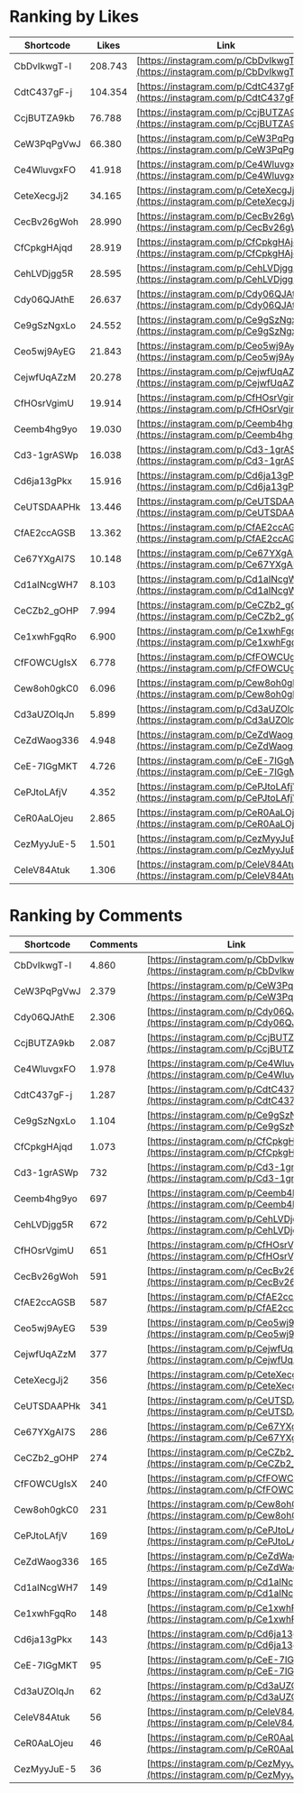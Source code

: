 # Ranking by Likes

| Shortcode   | Likes   | Link |
| ----        | ----    | ---- |
| CbDvIkwgT-l | 208.743 | [https://instagram.com/p/CbDvIkwgT-l](https://instagram.com/p/CbDvIkwgT-l) |
| CdtC437gF-j | 104.354 | [https://instagram.com/p/CdtC437gF-j](https://instagram.com/p/CdtC437gF-j) |
| CcjBUTZA9kb | 76.788  | [https://instagram.com/p/CcjBUTZA9kb](https://instagram.com/p/CcjBUTZA9kb) |
| CeW3PqPgVwJ | 66.380  | [https://instagram.com/p/CeW3PqPgVwJ](https://instagram.com/p/CeW3PqPgVwJ) |
| Ce4WluvgxFO | 41.918  | [https://instagram.com/p/Ce4WluvgxFO](https://instagram.com/p/Ce4WluvgxFO) |
| CeteXecgJj2 | 34.165  | [https://instagram.com/p/CeteXecgJj2](https://instagram.com/p/CeteXecgJj2) |
| CecBv26gWoh | 28.990  | [https://instagram.com/p/CecBv26gWoh](https://instagram.com/p/CecBv26gWoh) |
| CfCpkgHAjqd | 28.919  | [https://instagram.com/p/CfCpkgHAjqd](https://instagram.com/p/CfCpkgHAjqd) |
| CehLVDjgg5R | 28.595  | [https://instagram.com/p/CehLVDjgg5R](https://instagram.com/p/CehLVDjgg5R) |
| Cdy06QJAthE | 26.637  | [https://instagram.com/p/Cdy06QJAthE](https://instagram.com/p/Cdy06QJAthE) |
| Ce9gSzNgxLo | 24.552  | [https://instagram.com/p/Ce9gSzNgxLo](https://instagram.com/p/Ce9gSzNgxLo) |
| Ceo5wj9AyEG | 21.843  | [https://instagram.com/p/Ceo5wj9AyEG](https://instagram.com/p/Ceo5wj9AyEG) |
| CejwfUqAZzM | 20.278  | [https://instagram.com/p/CejwfUqAZzM](https://instagram.com/p/CejwfUqAZzM) |
| CfHOsrVgimU | 19.914  | [https://instagram.com/p/CfHOsrVgimU](https://instagram.com/p/CfHOsrVgimU) |
| Ceemb4hg9yo | 19.030  | [https://instagram.com/p/Ceemb4hg9yo](https://instagram.com/p/Ceemb4hg9yo) |
| Cd3-1grASWp | 16.038  | [https://instagram.com/p/Cd3-1grASWp](https://instagram.com/p/Cd3-1grASWp) |
| Cd6ja13gPkx | 15.916  | [https://instagram.com/p/Cd6ja13gPkx](https://instagram.com/p/Cd6ja13gPkx) |
| CeUTSDAAPHk | 13.446  | [https://instagram.com/p/CeUTSDAAPHk](https://instagram.com/p/CeUTSDAAPHk) |
| CfAE2ccAGSB | 13.362  | [https://instagram.com/p/CfAE2ccAGSB](https://instagram.com/p/CfAE2ccAGSB) |
| Ce67YXgAI7S | 10.148  | [https://instagram.com/p/Ce67YXgAI7S](https://instagram.com/p/Ce67YXgAI7S) |
| Cd1aINcgWH7 | 8.103   | [https://instagram.com/p/Cd1aINcgWH7](https://instagram.com/p/Cd1aINcgWH7) |
| CeCZb2_gOHP | 7.994   | [https://instagram.com/p/CeCZb2_gOHP](https://instagram.com/p/CeCZb2_gOHP) |
| Ce1xwhFgqRo | 6.900   | [https://instagram.com/p/Ce1xwhFgqRo](https://instagram.com/p/Ce1xwhFgqRo) |
| CfFOWCUgIsX | 6.778   | [https://instagram.com/p/CfFOWCUgIsX](https://instagram.com/p/CfFOWCUgIsX) |
| Cew8oh0gkC0 | 6.096   | [https://instagram.com/p/Cew8oh0gkC0](https://instagram.com/p/Cew8oh0gkC0) |
| Cd3aUZOlqJn | 5.899   | [https://instagram.com/p/Cd3aUZOlqJn](https://instagram.com/p/Cd3aUZOlqJn) |
| CeZdWaog336 | 4.948   | [https://instagram.com/p/CeZdWaog336](https://instagram.com/p/CeZdWaog336) |
| CeE-7IGgMKT | 4.726   | [https://instagram.com/p/CeE-7IGgMKT](https://instagram.com/p/CeE-7IGgMKT) |
| CePJtoLAfjV | 4.352   | [https://instagram.com/p/CePJtoLAfjV](https://instagram.com/p/CePJtoLAfjV) |
| CeR0AaLOjeu | 2.865   | [https://instagram.com/p/CeR0AaLOjeu](https://instagram.com/p/CeR0AaLOjeu) |
| CezMyyJuE-5 | 1.501   | [https://instagram.com/p/CezMyyJuE-5](https://instagram.com/p/CezMyyJuE-5) |
| CeleV84Atuk | 1.306   | [https://instagram.com/p/CeleV84Atuk](https://instagram.com/p/CeleV84Atuk) |


# Ranking by Comments

| Shortcode   | Comments | Link |
| ----        | ----     | ---- |
| CbDvIkwgT-l | 4.860    | [https://instagram.com/p/CbDvIkwgT-l](https://instagram.com/p/CbDvIkwgT-l) |
| CeW3PqPgVwJ | 2.379    | [https://instagram.com/p/CeW3PqPgVwJ](https://instagram.com/p/CeW3PqPgVwJ) |
| Cdy06QJAthE | 2.306    | [https://instagram.com/p/Cdy06QJAthE](https://instagram.com/p/Cdy06QJAthE) |
| CcjBUTZA9kb | 2.087    | [https://instagram.com/p/CcjBUTZA9kb](https://instagram.com/p/CcjBUTZA9kb) |
| Ce4WluvgxFO | 1.978    | [https://instagram.com/p/Ce4WluvgxFO](https://instagram.com/p/Ce4WluvgxFO) |
| CdtC437gF-j | 1.287    | [https://instagram.com/p/CdtC437gF-j](https://instagram.com/p/CdtC437gF-j) |
| Ce9gSzNgxLo | 1.104    | [https://instagram.com/p/Ce9gSzNgxLo](https://instagram.com/p/Ce9gSzNgxLo) |
| CfCpkgHAjqd | 1.073    | [https://instagram.com/p/CfCpkgHAjqd](https://instagram.com/p/CfCpkgHAjqd) |
| Cd3-1grASWp | 732      | [https://instagram.com/p/Cd3-1grASWp](https://instagram.com/p/Cd3-1grASWp) |
| Ceemb4hg9yo | 697      | [https://instagram.com/p/Ceemb4hg9yo](https://instagram.com/p/Ceemb4hg9yo) |
| CehLVDjgg5R | 672      | [https://instagram.com/p/CehLVDjgg5R](https://instagram.com/p/CehLVDjgg5R) |
| CfHOsrVgimU | 651      | [https://instagram.com/p/CfHOsrVgimU](https://instagram.com/p/CfHOsrVgimU) |
| CecBv26gWoh | 591      | [https://instagram.com/p/CecBv26gWoh](https://instagram.com/p/CecBv26gWoh) |
| CfAE2ccAGSB | 587      | [https://instagram.com/p/CfAE2ccAGSB](https://instagram.com/p/CfAE2ccAGSB) |
| Ceo5wj9AyEG | 539      | [https://instagram.com/p/Ceo5wj9AyEG](https://instagram.com/p/Ceo5wj9AyEG) |
| CejwfUqAZzM | 377      | [https://instagram.com/p/CejwfUqAZzM](https://instagram.com/p/CejwfUqAZzM) |
| CeteXecgJj2 | 356      | [https://instagram.com/p/CeteXecgJj2](https://instagram.com/p/CeteXecgJj2) |
| CeUTSDAAPHk | 341      | [https://instagram.com/p/CeUTSDAAPHk](https://instagram.com/p/CeUTSDAAPHk) |
| Ce67YXgAI7S | 286      | [https://instagram.com/p/Ce67YXgAI7S](https://instagram.com/p/Ce67YXgAI7S) |
| CeCZb2_gOHP | 274      | [https://instagram.com/p/CeCZb2_gOHP](https://instagram.com/p/CeCZb2_gOHP) |
| CfFOWCUgIsX | 240      | [https://instagram.com/p/CfFOWCUgIsX](https://instagram.com/p/CfFOWCUgIsX) |
| Cew8oh0gkC0 | 231      | [https://instagram.com/p/Cew8oh0gkC0](https://instagram.com/p/Cew8oh0gkC0) |
| CePJtoLAfjV | 169      | [https://instagram.com/p/CePJtoLAfjV](https://instagram.com/p/CePJtoLAfjV) |
| CeZdWaog336 | 165      | [https://instagram.com/p/CeZdWaog336](https://instagram.com/p/CeZdWaog336) |
| Cd1aINcgWH7 | 149      | [https://instagram.com/p/Cd1aINcgWH7](https://instagram.com/p/Cd1aINcgWH7) |
| Ce1xwhFgqRo | 148      | [https://instagram.com/p/Ce1xwhFgqRo](https://instagram.com/p/Ce1xwhFgqRo) |
| Cd6ja13gPkx | 143      | [https://instagram.com/p/Cd6ja13gPkx](https://instagram.com/p/Cd6ja13gPkx) |
| CeE-7IGgMKT | 95       | [https://instagram.com/p/CeE-7IGgMKT](https://instagram.com/p/CeE-7IGgMKT) |
| Cd3aUZOlqJn | 62       | [https://instagram.com/p/Cd3aUZOlqJn](https://instagram.com/p/Cd3aUZOlqJn) |
| CeleV84Atuk | 56       | [https://instagram.com/p/CeleV84Atuk](https://instagram.com/p/CeleV84Atuk) |
| CeR0AaLOjeu | 46       | [https://instagram.com/p/CeR0AaLOjeu](https://instagram.com/p/CeR0AaLOjeu) |
| CezMyyJuE-5 | 36       | [https://instagram.com/p/CezMyyJuE-5](https://instagram.com/p/CezMyyJuE-5) |
